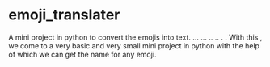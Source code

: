 # emoji_translater
A mini project in python to convert the emojis into text.
...
...
..
..
.
.
With this , we come to a very basic and very small mini project in python with the help of which we can get the name for any emoji.